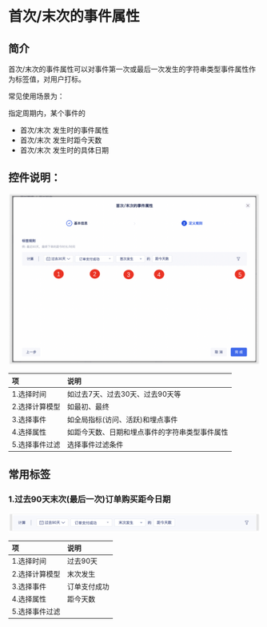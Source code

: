 # 首次/末次的事件属性

## 简介

首次/末次的事件属性可以对事件第一次或最后一次发生的字符串类型事件属性作为标签值，对用户打标。

常见使用场景为：

指定周期内，某个事件的

* 首次/末次 发生时的事件属性
* 首次/末次 发生时距今天数
* 首次/末次 发生时的具体日期

## 控件说明：

![](../../../../../.gitbook/assets/image%20%28562%29.png)

| 项 | 说明 |
| :--- | :--- |
| 1.选择时间 | 如过去7天、过去30天、过去90天等 |
| 2.选择计算模型 | 如最初、最终 |
| 3.选择事件 | 如全局指标\(访问、活跃\)和埋点事件 |
| 4.选择属性 | 如距今天数、日期和埋点事件的字符串类型事件属性 |
| 5.选择事件过滤 | 选择事件过滤条件 |

## 常用标签

### 1.过去90天末次\(最后一次\)订单购买距今日期

![](../../../../../.gitbook/assets/image%20%28556%29.png)

| 项 | 说明 |
| :--- | :--- |
| 1.选择时间 | 过去90天 |
| 2.选择计算模型 | 末次发生 |
| 3.选择事件 | 订单支付成功 |
| 4.选择属性 | 距今天数 |
| 5.选择事件过滤 |  |

